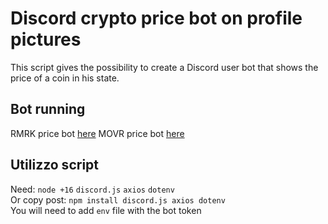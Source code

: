 # Discord crypto price bot on profile pictures
This script gives the possibility to create a Discord user bot that shows the price of a coin in his state.

<h2>Bot running</h2>
RMRK price bot <a href='https://discord.com/api/oauth2/authorize?client_id=932997212626104351&permissions=0&scope=bot'>here</a>
MOVR price bot <a href='https://discord.com/api/oauth2/authorize?client_id=933847099861237791&permissions=0&scope=bot'>here</a>

<h2>Utilizzo script</h2>
Need: <code>node +16</code>  <code>discord.js</code> <code>axios</code> <code>dotenv</code><br>
Or copy post:
<code>npm install discord.js axios dotenv</code><br>
You will need to add <code>env</code> file with the bot token
